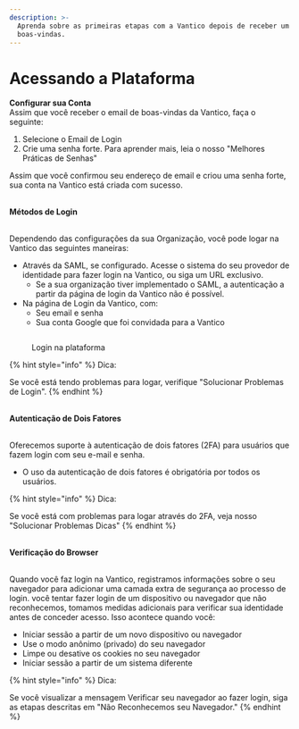```yaml
---
description: >-
  Aprenda sobre as primeiras etapas com a Vantico depois de receber um email de
  boas-vindas.
---
```


# Acessando a Plataforma

**Configurar sua Conta**\
Assim que você receber o email de boas-vindas da Vantico, faça o seguinte:

1. Selecione o Email de Login
2. Crie uma senha forte. Para aprender mais, leia o nosso "Melhores Práticas de Senhas"

Assim que você confirmou seu endereço de email e criou uma senha forte, sua conta na Vantico está criada com sucesso.

\
**Métodos de Login**

\
Dependendo das configurações da sua Organização, você pode logar na Vantico das seguintes maneiras:

* Através da SAML, se configurado. Acesse o sistema do seu provedor de identidade para fazer login na Vantico, ou siga um URL exclusivo.
  * Se a sua organização tiver implementado o SAML, a autenticação a partir da página de login da Vantico não é possível.
* Na página de Login da Vantico, com:
  * Seu email e senha
  * Sua conta Google que foi convidada para a Vantico

<figure><img src="../../.gitbook/assets/Captura de Tela 2024-04-25 às 12.50.44.png" alt=""><figcaption><p>Login na plataforma</p></figcaption></figure>

{% hint style="info" %}
Dica:

Se você está tendo problemas para logar, verifique "Solucionar Problemas de Login".
{% endhint %}



\
**Autenticação de Dois Fatores**

\
Oferecemos suporte à autenticação de dois fatores (2FA) para usuários que fazem login com seu e-mail e senha.

* O uso da autenticação de dois fatores é obrigatória por todos os usuários.

{% hint style="info" %}
Dica:

Se você está com problemas para logar através do 2FA, veja nosso "Solucionar Problemas Dicas"
{% endhint %}



\
**Verificação do Browser**

\
Quando você faz login na Vantico, registramos informações sobre o seu navegador para adicionar uma camada extra de segurança ao processo de login. você tentar fazer login de um dispositivo ou navegador que não reconhecemos, tomamos medidas adicionais para verificar sua identidade antes de conceder acesso. Isso acontece quando você:

* Iniciar sessão a partir de um novo dispositivo ou navegador
* Use o modo anônimo (privado) do seu navegador
* Limpe ou desative os cookies no seu navegador
* Iniciar sessão a partir de um sistema diferente



{% hint style="info" %}
Dica:

Se você visualizar a mensagem Verificar seu navegador ao fazer login, siga as etapas descritas em "Não Reconhecemos seu Navegador."
{% endhint %}
